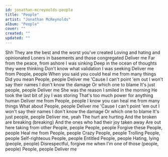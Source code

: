 ```yaml
---
id: jonathan-mcreynolds-people
title: "People"
artist: "Jonathan McReynolds"
album: "People"
cover: ""
created: ""
updated: ""
---
```


Shh
They are the best and the worst you've created
Loving and hating and opinionated
Loners in basements and those congregated
Deliver me
Far from the peace, from ashore I was sinking
Deep in the ocean of thoughts they were thinking
Don't know what validation I was seeking
Deliver me from
People, people
When you said you could heal me from many things
Did you mean
People, people
Deliver me
'Cause I can't point 'em out
I won't say their names
I don't know the damage
Or which one to blame
It's just people, people
Deliver me
She was the reason I smiled in the morning
He took the last bit of joy I was storing
That's too much power for anything human
Deliver me from
People, people
I know you can heal me from many things
What about
People, people
Deliver me
'Cause I can't point 'em out
I won't say their names
I don't know the damage
Or which one to blame
It's just people, people
Deliver me, yeah
The hurt are hurting
And the broken are breaking (breaking)
And the ones who had their joy taken away
Are out here taking from other
People, people
People, people
Forgive these
People, people
Heal me from
People, people
Crazy
People, people
Trolling
People, people
Self-righteous
People, people
Entitled
People, people
Hating, lying (people, people)
Disrespectful, forgive me when I'm one of those (people, people)
People, people
Deliver me